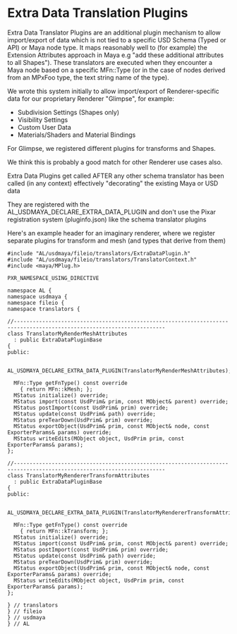 # Extra Data Translation Plugins 

Extra Data Translator Plugins are an additional plugin mechanism to allow import/export of data which is not tied to a specific USD Schema (Typed or API) or Maya node type.
It maps reasonably well to (for example) the Extension Attributes approach in Maya e.g "add these additional attributes to all Shapes"). 
These translators are executed when they encounter a Maya node based on a specific MFn::Type (or in the case of nodes derived from an MPxFoo type, the text string name of the type).

We wrote this system initially to allow import/export of Renderer-specific data for our proprietary Renderer "Glimpse", for example:
+ Subdivision Settings (Shapes only)
+ Visibility Settings
+ Custom User Data
+ Materials/Shaders and Material Bindings

For Glimpse, we registered different plugins for transforms and Shapes.

We think this is probably a good match for other Renderer use cases also.

Extra Data Plugins get called AFTER any other schema translator has been called (in any context) effectively "decorating" the existing Maya or USD data

They are registered with the AL_USDMAYA_DECLARE_EXTRA_DATA_PLUGIN and don't use the Pixar registration system (pluginfo.json) like the schema translator plugins

Here's an example header for an imaginary renderer, where we register separate plugins for transform and mesh (and types that derive from them)

```
#include "AL/usdmaya/fileio/translators/ExtraDataPlugin.h"
#include "AL/usdmaya/fileio/translators/TranslatorContext.h"
#include <maya/MPlug.h>

PXR_NAMESPACE_USING_DIRECTIVE

namespace AL {
namespace usdmaya {
namespace fileio {
namespace translators {

//----------------------------------------------------------------------------------------------------------------------
class TranslatorMyRenderMeshAttributes
  : public ExtraDataPluginBase
{
public:

  AL_USDMAYA_DECLARE_EXTRA_DATA_PLUGIN(TranslatorMyRenderMeshAttributes);

  MFn::Type getFnType() const override
    { return MFn::kMesh; };
  MStatus initialize() override;
  MStatus import(const UsdPrim& prim, const MObject& parent) override;
  MStatus postImport(const UsdPrim& prim) override;
  MStatus update(const UsdPrim& path) override;
  MStatus preTearDown(UsdPrim& prim) override;
  MStatus exportObject(UsdPrim& prim, const MObject& node, const ExporterParams& params) override;
  MStatus writeEdits(MObject object, UsdPrim prim, const ExporterParams& params);
};

//----------------------------------------------------------------------------------------------------------------------
class TranslatorMyRendererTransformAttributes
  : public ExtraDataPluginBase
{
public:

  AL_USDMAYA_DECLARE_EXTRA_DATA_PLUGIN(TranslatorMyRendererTransformAttributes);

  MFn::Type getFnType() const override
    { return MFn::kTransform; };
  MStatus initialize() override;
  MStatus import(const UsdPrim& prim, const MObject& parent) override;
  MStatus postImport(const UsdPrim& prim) override;
  MStatus update(const UsdPrim& path) override;
  MStatus preTearDown(UsdPrim& prim) override;
  MStatus exportObject(UsdPrim& prim, const MObject& node, const ExporterParams& params) override;
  MStatus writeEdits(MObject object, UsdPrim prim, const ExporterParams& params);
};

} // translators
} // fileio
} // usdmaya
} // AL
```

